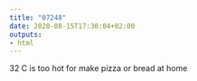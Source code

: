 ```yaml
---
title: "07248"
date: 2020-08-15T17:30:04+02:00
outputs:
- html
---
```


32 C is too hot for make pizza or bread at home
